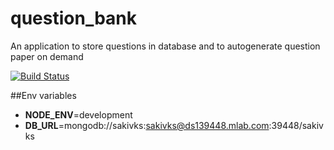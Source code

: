 # question_bank

An application to store questions in database and to autogenerate question paper on demand

[![Build Status](https://travis-ci.org/sakivks/question_bank.svg?branch=master)](https://travis-ci.org/sakivks/question_bank)

##Env variables
- __NODE_ENV__=development
- __DB_URL__=mongodb://sakivks:sakivks@ds139448.mlab.com:39448/sakivks
